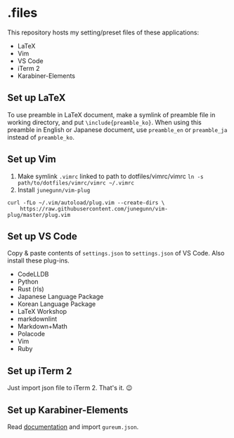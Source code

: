 # .files

This repository hosts my setting/preset files of these applications:

- LaTeX
- Vim
- VS Code
- iTerm 2
- Karabiner-Elements

## Set up LaTeX

To use preamble in LaTeX document, make a symlink of preamble file
in working directory, and put `\include{preamble_ko}`.
When using this preamble in English or Japanese document,
use `preamble_en` or `preamble_ja` instead of
`preamble_ko`.

## Set up Vim

1. Make symlink `.vimrc` linked to path to dotfiles/vimrc/vimrc
`ln -s path/to/dotfiles/vimrc/vimrc ~/.vimrc`
2. Install `junegunn/vim-plug`  

``` shell
curl -fLo ~/.vim/autoload/plug.vim --create-dirs \
    https://raw.githubusercontent.com/junegunn/vim-plug/master/plug.vim
```

## Set up VS Code

Copy & paste contents of `settings.json` to `settings.json` of VS Code.
Also install these plug-ins.

- CodeLLDB
- Python
- Rust (rls)
- Japanese Language Package
- Korean Language Package
- LaTeX Workshop
- markdownlint
- Markdown+Math
- Polacode
- Vim
- Ruby

## Set up iTerm 2

Just import json file to iTerm 2. That's it. 😉

## Set up Karabiner-Elements

Read [documentation](https://pqrs.org/osx/karabiner/json.html#location)
and import `gureum.json`.
